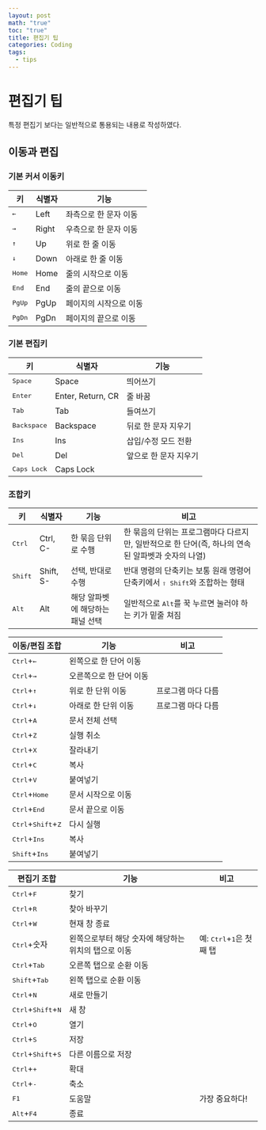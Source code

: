 ```yaml
---
layout: post
math: "true"
toc: "true"
title: 편집기 팁
categories: Coding
tags:
  - tips
---
```

# 편집기 팁

특정 편집기 보다는 일반적으로 통용되는 내용로 작성하였다.

## 이동과 편집

### 기본 커서 이동키

| 키               | 식별자   | 기능           |
| --------------- | ----- | ------------ |
| <kbd>←</kbd>    | Left  | 좌측으로 한 문자 이동 |
| <kbd>→</kbd>    | Right | 우측으로 한 문자 이동 |
| <kbd>↑</kbd>    | Up    | 위로 한 줄 이동    |
| <kbd>↓</kbd>    | Down  | 아래로 한 줄 이동   |
| <kbd>Home</kbd> | Home  | 줄의 시작으로 이동   |
| <kbd>End</kbd>  | End   | 줄의 끝으로 이동    |
| <kbd>PgUp</kbd> | PgUp  | 페이지의 시작으로 이동 |
| <kbd>PgDn</kbd> | PgDn  | 페이지의 끝으로 이동  |

### 기본 편집키

| 키                    | 식별자               | 기능           |
| -------------------- | ----------------- | ------------ |
| <kbd>Space</kbd>     | Space             | 띄어쓰기         |
| <kbd>Enter</kbd>     | Enter, Return, CR | 줄 바꿈         |
| <kbd>Tab</kbd>       | Tab               | 들여쓰기         |
| <kbd>Backspace</kbd> | Backspace         | 뒤로 한 문자 지우기  |
| <kbd>Ins</kbd>       | Ins               | 삽입/수정 모드 전환  |
| <kbd>Del</kbd>       | Del               | 앞으로 한 문자 지우기 |
| <kbd>Caps Lock</kbd> | Caps Lock         |              |

### 조합키

| 키                | 식별자       | 기능                 | 비고                                                        |
| ---------------- | --------- | ------------------ | --------------------------------------------------------- |
| <kbd>Ctrl</kbd>  | Ctrl, C-  | 한 묶음 단위로 수행        | 한 묶음의 단위는 프로그램마다 다르지만, 일반적으로 한 단어(즉, 하나의 연속된 알파벳과 숫자의 나열) |
| <kbd>Shift</kbd> | Shift, S- | 선택, 반대로 수행         | 반대 명령의 단축키는 보통 원래 명령어 단축키에서  <kbd>⇧ Shift</kbd>와 조합하는 형태  |
| <kbd>Alt</kbd>   | Alt       | 해당 알파벳에 해당하는 패널 선택 | 일반적으로 <kbd>Alt</kbd>를 꾹 누르면 눌러야 하는 키가 밑줄 쳐짐               |

| 이동/편집 조합                                      | 기능            | 비고         |
| --------------------------------------------- | ------------- | ---------- |
| <kbd>Ctrl</kbd>+<kbd>←</kbd>                  | 왼쪽으로 한 단어 이동  |            |
| <kbd>Ctrl</kbd>+<kbd>→</kbd>                  | 오른쪽으로 한 단어 이동 |            |
| <kbd>Ctrl</kbd>+<kbd>↑</kbd>                  | 위로 한 단위 이동    | 프로그램 마다 다름 |
| <kbd>Ctrl</kbd>+<kbd>↓</kbd>                  | 아래로 한 단위 이동   | 프로그램 마다 다름 |
| <kbd>Ctrl</kbd>+<kbd>A</kbd>                  | 문서 전체 선택      |            |
| <kbd>Ctrl</kbd>+<kbd>Z</kbd>                  | 실행 취소         |            |
| <kbd>Ctrl</kbd>+<kbd>X</kbd>                  | 잘라내기          |            |
| <kbd>Ctrl</kbd>+<kbd>C</kbd>                  | 복사            |            |
| <kbd>Ctrl</kbd>+<kbd>V</kbd>                  | 붙여넣기          |            |
| <kbd>Ctrl</kbd>+<kbd>Home</kbd>               | 문서 시작으로 이동    |            |
| <kbd>Ctrl</kbd>+<kbd>End</kbd>                | 문서 끝으로 이동     |            |
| <kbd>Ctrl</kbd>+<kbd>Shift</kbd>+<kbd>Z</kbd> | 다시 실행         |            |
| <kbd>Ctrl</kbd>+<kbd>Ins</kbd>                | 복사            |            |
| <kbd>Shift</kbd>+<kbd>Ins</kbd>               | 붙여넣기          |            |

| 편집기 조합                                        | 기능                            | 비고                                    |
| --------------------------------------------- | ----------------------------- | ------------------------------------- |
| <kbd>Ctrl</kbd>+<kbd>F</kbd>                  | 찾기                            |                                       |
| <kbd>Ctrl</kbd>+<kbd>R</kbd>                  | 찾아 바꾸기                        |                                       |
| <kbd>Ctrl</kbd>+<kbd>W</kbd>                  | 현재 창 종료                       |                                       |
| <kbd>Ctrl</kbd>+숫자                            | 왼쪽으로부터 해당 숫자에 해당하는 위치의 탭으로 이동 | 예: <kbd>Ctrl</kbd>+<kbd>1</kbd>은 첫째 탭 |
| <kbd>Ctrl</kbd>+<kbd>Tab</kbd>                | 오른쪽 탭으로 순환 이동                 |                                       |
| <kbd>Shift</kbd>+<kbd>Tab</kbd>               | 왼쪽 탭으로 순환 이동                  |                                       |
| <kbd>Ctrl</kbd>+<kbd>N</kbd>                  | 새로 만들기                        |                                       |
| <kbd>Ctrl</kbd>+<kbd>Shift</kbd>+<kbd>N</kbd> | 새 창                           |                                       |
| <kbd>Ctrl</kbd>+<kbd>O</kbd>                  | 열기                            |                                       |
| <kbd>Ctrl</kbd>+<kbd>S</kbd>                  | 저장                            |                                       |
| <kbd>Ctrl</kbd>+<kbd>Shift</kbd>+<kbd>S</kbd> | 다른 이름으로 저장                    |                                       |
| <kbd>Ctrl</kbd>+<kbd>+</kbd>                  | 확대                            |                                       |
| <kbd>Ctrl</kbd>+<kbd>-</kbd>                  | 축소                            |                                       |
| <kbd>F1</kbd>                                 | 도움말                           | 가장 중요하다!                              |
| <kbd>Alt</kbd>+<kbd>F4</kbd>                  | 종료                            |                                       |
